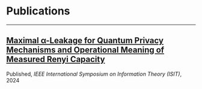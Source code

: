 # Publications

---

<!-- ## [Maximal α-Leakage for Quantum Privacy Mechanisms and Operational Meaning of Measured Renyi Capacity](./publication-a) -->
## [Maximal α-Leakage for Quantum Privacy Mechanisms and Operational Meaning of Measured Renyi Capacity](./pub-leakage.md)
Published, _IEEE International Symposium on Information Theory (ISIT)_, 2024

